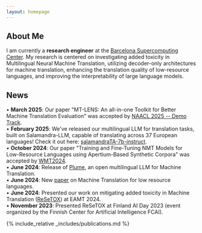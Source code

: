 ```yaml
---
layout: homepage
---
```


## About Me

I am currently a **research engineer** at the [Barcelona Supercomputing Center](https://www.bsc.es/es/garcia-gilabert-javier). My research is centered on investigating added toxicity in Multilingual Neural Machine Translation, utilizing decoder-only architectures for machine translation, enhancing the translation quality of low-resource languages, and improving the interpretability of large language models.


## News
• **March 2025**: Our paper "MT-LENS: An all-in-one Toolkit for Better Machine Translation Evaluation" was accepted by [NAACL 2025 -- Demo Track](https://2025.naacl.org/). <br />
• **February 2025**: We've released our multilingual LLM for translation tasks, built on Salamandra-LLM, capable of translating across 37 European languages! Check it out here: [salamandraTA-7b-instruct](https://huggingface.co/BSC-LT/salamandraTA-7b-instruct). <br />
• **October 2024**: Our paper "Training and Fine-Tuning NMT Models for Low-Resource Languages using Apertium-Based Synthetic Corpora" was accepted by [WMT2024](https://www2.statmt.org/wmt24/pdf/2024.wmt-1.90.pdf). <br />
• **June 2024**: Release of  [Plume](https://huggingface.co/projecte-aina/Plume256k), an open multilingual LLM for Machine Translation. <br />
• **June 2024**: New [paper](https://aclanthology.org/2024.americasnlp-1.17/) on Machine Translation for low resource languages.   <br />
• **June 2024**: Presented our work on mitigating added toxicity in Machine Translation ([ReSeTOX](https://arxiv.org/abs/2305.11761)) at EAMT 2024. <br />
• **November 2023**: Presented ReSeTOX at Finland AI Day 2023 (event organized by the Finnish Center for Artificial Intelligence FCAI). <br />


{% include_relative _includes/publications.md %}